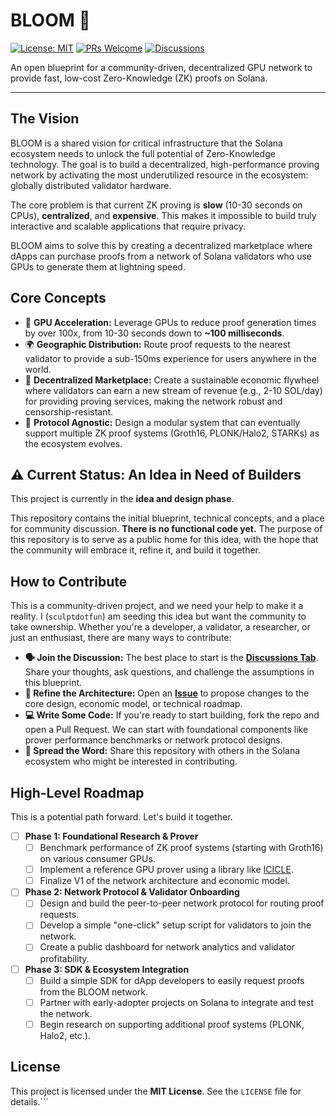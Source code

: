 # BLOOM 🌸

[![License: MIT](https://img.shields.io/badge/License-MIT-yellow.svg)](https://opensource.org/licenses/MIT)
[![PRs Welcome](https://img.shields.io/badge/PRs-welcome-brightgreen.svg?style=flat-square)](http://makeapullrequest.com)
[![Discussions](https://img.shields.io/badge/GitHub-Discussions-blue?style=flat-square)](https://github.com/sculptdotfun/bloom/discussions)

An open blueprint for a community-driven, decentralized GPU network to provide fast, low-cost Zero-Knowledge (ZK) proofs on Solana.

---

## The Vision

BLOOM is a shared vision for critical infrastructure that the Solana ecosystem needs to unlock the full potential of Zero-Knowledge technology. The goal is to build a decentralized, high-performance proving network by activating the most underutilized resource in the ecosystem: globally distributed validator hardware.

The core problem is that current ZK proving is **slow** (10-30 seconds on CPUs), **centralized**, and **expensive**. This makes it impossible to build truly interactive and scalable applications that require privacy.

BLOOM aims to solve this by creating a decentralized marketplace where dApps can purchase proofs from a network of Solana validators who use GPUs to generate them at lightning speed.

## Core Concepts

-   💨 **GPU Acceleration:** Leverage GPUs to reduce proof generation times by over 100x, from 10-30 seconds down to **~100 milliseconds**.
-   🌍 **Geographic Distribution:** Route proof requests to the nearest validator to provide a sub-150ms experience for users anywhere in the world.
-   🤝 **Decentralized Marketplace:** Create a sustainable economic flywheel where validators can earn a new stream of revenue (e.g., 2-10 SOL/day) for providing proving services, making the network robust and censorship-resistant.
-   🧩 **Protocol Agnostic:** Design a modular system that can eventually support multiple ZK proof systems (Groth16, PLONK/Halo2, STARKs) as the ecosystem evolves.

## ⚠️ Current Status: An Idea in Need of Builders

This project is currently in the **idea and design phase**.

This repository contains the initial blueprint, technical concepts, and a place for community discussion. **There is no functional code yet.** The purpose of this repository is to serve as a public home for this idea, with the hope that the community will embrace it, refine it, and build it together.

## How to Contribute

This is a community-driven project, and we need your help to make it a reality. I (`sculptdotfun`) am seeding this idea but want the community to take ownership. Whether you're a developer, a validator, a researcher, or just an enthusiast, there are many ways to contribute:

-   **🗣️ Join the Discussion:** The best place to start is the [**Discussions Tab**](https://github.com/sculptdotfun/bloom/discussions). Share your thoughts, ask questions, and challenge the assumptions in this blueprint.
-   **📝 Refine the Architecture:** Open an [**Issue**](https://github.com/sculptdotfun/bloom/issues) to propose changes to the core design, economic model, or technical roadmap.
-   **💻 Write Some Code:** If you're ready to start building, fork the repo and open a Pull Request. We can start with foundational components like prover performance benchmarks or network protocol designs.
-   **📢 Spread the Word:** Share this repository with others in the Solana ecosystem who might be interested in contributing.

## High-Level Roadmap

This is a potential path forward. Let's build it together.

-   [ ] **Phase 1: Foundational Research & Prover**
    -   [ ] Benchmark performance of ZK proof systems (starting with Groth16) on various consumer GPUs.
    -   [ ] Implement a reference GPU prover using a library like [ICICLE](https://github.com/ingonyama-zk/icicle).
    -   [ ] Finalize V1 of the network architecture and economic model.

-   [ ] **Phase 2: Network Protocol & Validator Onboarding**
    -   [ ] Design and build the peer-to-peer network protocol for routing proof requests.
    -   [ ] Develop a simple "one-click" setup script for validators to join the network.
    -   [ ] Create a public dashboard for network analytics and validator profitability.

-   [ ] **Phase 3: SDK & Ecosystem Integration**
    -   [ ] Build a simple SDK for dApp developers to easily request proofs from the BLOOM network.
    -   [ ] Partner with early-adopter projects on Solana to integrate and test the network.
    -   [ ] Begin research on supporting additional proof systems (PLONK, Halo2, etc.).

## License

This project is licensed under the **MIT License**. See the `LICENSE` file for details.```
